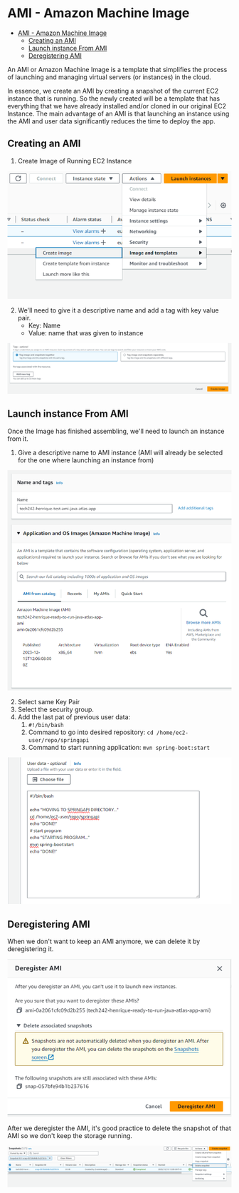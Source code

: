 # AMI - Amazon Machine Image

- [AMI - Amazon Machine Image](#ami---amazon-machine-image)
  - [Creating an AMI](#creating-an-ami)
  - [Launch instance From AMI](#launch-instance-from-ami)
  - [Deregistering AMI](#deregistering-ami)

An AMI or Amazon Machine Image is a template that simplifies the process of launching and managing virtual servers (or instances) in the cloud.

In essence, we create an AMI by creating a snapshot of the current EC2 instance that is running.
So the newly created will be a template that has everything that we have already installed and/or cloned in our original EC2 Instance. 
The main advantage of an AMI is that launching an instance using the AMI and user data significantly reduces the time to deploy the app.

## Creating an AMI

1. Create Image of Running EC2 Instance

![Screenshot-ami-create.png](../readme-images/Screenshot-ami-create.png)

2. We'll need to give it a descriptive name and add a tag with key value pair.
   * Key: Name
   * Value: name that was given to instance 

![Screenshot-ami-create-tag.png](../readme-images/Screenshot-ami-create-tag.png)

## Launch instance From AMI

Once the Image has finished assembling, we'll need to launch an instance from it.

1. Give a descriptive name to AMI instance (AMI will already be selected for the one where launching an instance from)


![Screenshot-ami-instance-name.png](../readme-images/Screenshot-ami-instance-name.png)

2. Select same Key Pair
3. Select the security group.
4. Add the last pat of previous user data:
   1. `#!/bin/bash`
   2. Command to go into desired repository: `cd /home/ec2-user/repo/springapi`
   3. Command to start running application: `mvn spring-boot:start`


![Screenshot-ami-instance-user-data.png](../readme-images/Screenshot-ami-instance-user-data.png)

## Deregistering AMI

When we don't want to keep an AMI anymore, we can delete it by deregistering it.

![Screenshot-ami-deregistering.png](../readme-images/Screenshot-ami-deregistering.png)

After we deregister the AMI, it's good practice to delete the snapshot of that AMI so we don't keep the storage running.

![Screenshot-ami-delete-snapshot.png](../readme-images/Screenshot-ami-delete-snapshot.png)

